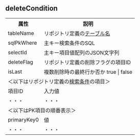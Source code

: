 ## deleteCondition

<table>
	<tr><th>属性</th><th>説明</th></tr>
	<tr><td>tableName</td><td>リポジトリ定義の<a href="comm.tableQuery.md">テーブル名</a></tr>
	<tr><td>sqlPkWhere</td><td>主キー検索条件のSQL</td></tr>
	<tr><td>selectId</td><td>主キー項目値配列のJSON文字列</td></tr>
	<tr><td>deleteFlag</td><td>リポジトリ定義の削除フラグの項目ID</td></tr>
	<tr><td>isLast</td><td>複数削除時の最終行か否か true | false</td></tr>
	<tr><td colspan=4>＜以下はリポジトリ定義の<a href="condition.conds.md">検索条件</a>の項目＞</td></tr>
	<tr><td>項目ID</td><td>入力値</td></tr>
	<tr><td>・・・</td><td>・・・</td></tr>
	<tr><td colspan=4>＜以下はPK項目の順番表示＞</td></tr>
	<tr><td>primaryKey0</td><td>値</td></tr>
	<tr><td>・・・</td><td>・・・</td></tr>
</table>

